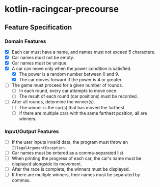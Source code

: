 # kotlin-racingcar-precourse

## Feature Specification

### Domain Features

* [x] Each car must have a name, and names must not exceed 5 characters.
* [x] Car names must not be empty.
* [x] Car names must be unique.
* [x] A car can move only when the power condition is satisfied.
    * [x] The power is a random number between 0 and 9.
    * [x] The car moves forward if the power is 4 or greater.
* [ ] The game must proceed for a given number of rounds.
    * [ ] In each round, every car attempts to move once.
    * [ ] The result of each round (car positions) must be recorded.
* [ ] After all rounds, determine the winner(s).
    * [ ] The winner is the car(s) that has moved the farthest.
    * [ ] If there are multiple cars with the same farthest position, all are winners.

### Input/Output Features

* [ ] If the user inputs invalid data, the program must throw an `IllegalArgumentException`.
* [ ] Car names must be entered as a comma-separated list.
* [ ] When printing the progress of each car, the car's name must be displayed alongside its movement.
* [ ] After the race is complete, the winners must be displayed.
* [ ] If there are multiple winners, their names must be separated by commas.
